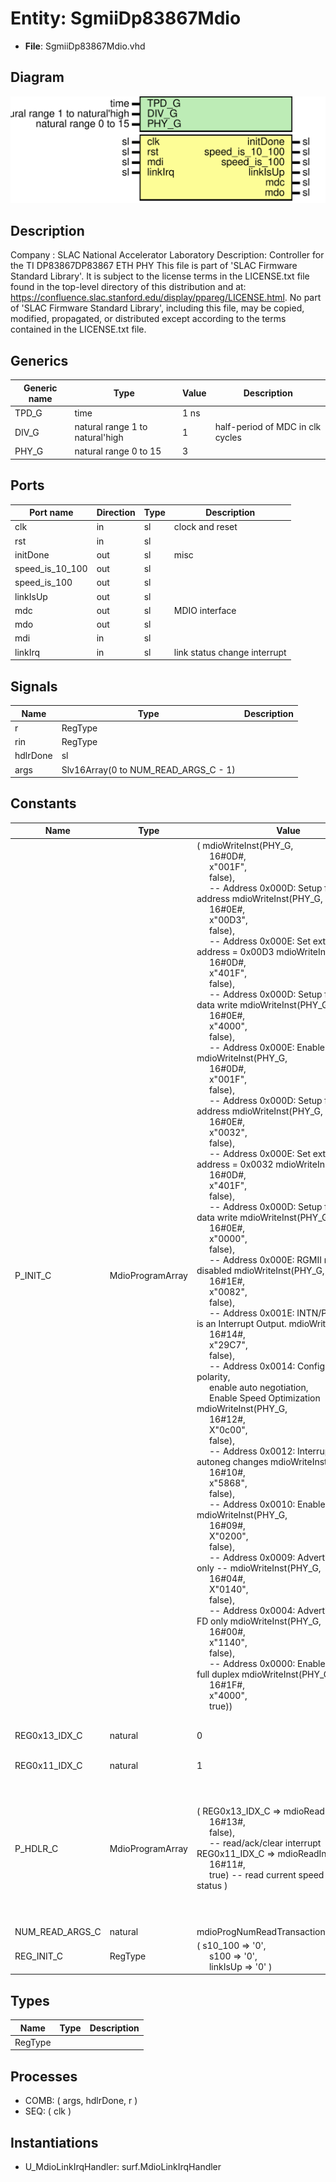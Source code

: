 # Entity: SgmiiDp83867Mdio

- **File**: SgmiiDp83867Mdio.vhd
## Diagram

![Diagram](SgmiiDp83867Mdio.svg "Diagram")
## Description

Company    : SLAC National Accelerator Laboratory
Description: Controller for the TI DP83867DP83867 ETH PHY
This file is part of 'SLAC Firmware Standard Library'.
It is subject to the license terms in the LICENSE.txt file found in the
top-level directory of this distribution and at:
   https://confluence.slac.stanford.edu/display/ppareg/LICENSE.html.
No part of 'SLAC Firmware Standard Library', including this file,
may be copied, modified, propagated, or distributed except according to
the terms contained in the LICENSE.txt file.
## Generics

| Generic name | Type                            | Value | Description                       |
| ------------ | ------------------------------- | ----- | --------------------------------- |
| TPD_G        | time                            | 1 ns  |                                   |
| DIV_G        | natural range 1 to natural'high | 1     | half-period of MDC in clk cycles  |
| PHY_G        | natural range 0 to 15           | 3     |                                   |
## Ports

| Port name       | Direction | Type | Description                  |
| --------------- | --------- | ---- | ---------------------------- |
| clk             | in        | sl   | clock and reset              |
| rst             | in        | sl   |                              |
| initDone        | out       | sl   | misc                         |
| speed_is_10_100 | out       | sl   |                              |
| speed_is_100    | out       | sl   |                              |
| linkIsUp        | out       | sl   |                              |
| mdc             | out       | sl   | MDIO interface               |
| mdo             | out       | sl   |                              |
| mdi             | in        | sl   |                              |
| linkIrq         | in        | sl   | link status change interrupt |
## Signals

| Name     | Type                                 | Description |
| -------- | ------------------------------------ | ----------- |
| r        | RegType                              |             |
| rin      | RegType                              |             |
| hdlrDone | sl                                   |             |
| args     | Slv16Array(0 to NUM_READ_ARGS_C - 1) |             |
## Constants

| Name            | Type             | Value                                                                                                                                                                                                                                                                                                                                                                                                                                                                                                                                                                                                                                                                                                                                                                                                                                                                                                                                                                                                                                                                                                                                                                                                                                                                                                                                                                                                                                                                                                                                                                                                                                                                                                                                                                                                                                                                                                                                                                                                                                                                                                                                                                                                                                                                                                                                                                                                                                                                                                                                                                                                                                                                                                                                                                                                                                                                                                                                                                                                                                                                                                                                                                                                                                                                                                                                                                                                                                                                                                                                                                                                                                                                                                                                                                                                                                                                                                                                                                                                                                                                                                          | Description                                                                                                               |
| --------------- | ---------------- | -------------------------------------------------------------------------------------------------------------------------------------------------------------------------------------------------------------------------------------------------------------------------------------------------------------------------------------------------------------------------------------------------------------------------------------------------------------------------------------------------------------------------------------------------------------------------------------------------------------------------------------------------------------------------------------------------------------------------------------------------------------------------------------------------------------------------------------------------------------------------------------------------------------------------------------------------------------------------------------------------------------------------------------------------------------------------------------------------------------------------------------------------------------------------------------------------------------------------------------------------------------------------------------------------------------------------------------------------------------------------------------------------------------------------------------------------------------------------------------------------------------------------------------------------------------------------------------------------------------------------------------------------------------------------------------------------------------------------------------------------------------------------------------------------------------------------------------------------------------------------------------------------------------------------------------------------------------------------------------------------------------------------------------------------------------------------------------------------------------------------------------------------------------------------------------------------------------------------------------------------------------------------------------------------------------------------------------------------------------------------------------------------------------------------------------------------------------------------------------------------------------------------------------------------------------------------------------------------------------------------------------------------------------------------------------------------------------------------------------------------------------------------------------------------------------------------------------------------------------------------------------------------------------------------------------------------------------------------------------------------------------------------------------------------------------------------------------------------------------------------------------------------------------------------------------------------------------------------------------------------------------------------------------------------------------------------------------------------------------------------------------------------------------------------------------------------------------------------------------------------------------------------------------------------------------------------------------------------------------------------------------------------------------------------------------------------------------------------------------------------------------------------------------------------------------------------------------------------------------------------------------------------------------------------------------------------------------------------------------------------------------------------------------------------------------------------------------------------------------- | ------------------------------------------------------------------------------------------------------------------------- |
| P_INIT_C        | MdioProgramArray |  (       mdioWriteInst(PHY_G,<br><span style="padding-left:20px"> 16#0D#,<br><span style="padding-left:20px"> x"001F",<br><span style="padding-left:20px"> false),<br><span style="padding-left:20px">  -- Address 0x000D: Setup for extended address       mdioWriteInst(PHY_G,<br><span style="padding-left:20px"> 16#0E#,<br><span style="padding-left:20px"> x"00D3",<br><span style="padding-left:20px"> false),<br><span style="padding-left:20px">  -- Address 0x000E: Set extended address = 0x00D3       mdioWriteInst(PHY_G,<br><span style="padding-left:20px"> 16#0D#,<br><span style="padding-left:20px"> x"401F",<br><span style="padding-left:20px"> false),<br><span style="padding-left:20px">  -- Address 0x000D: Setup for extended data write       mdioWriteInst(PHY_G,<br><span style="padding-left:20px"> 16#0E#,<br><span style="padding-left:20px"> x"4000",<br><span style="padding-left:20px"> false),<br><span style="padding-left:20px">  -- Address 0x000E: Enable SGMII clock        mdioWriteInst(PHY_G,<br><span style="padding-left:20px"> 16#0D#,<br><span style="padding-left:20px"> x"001F",<br><span style="padding-left:20px"> false),<br><span style="padding-left:20px">  -- Address 0x000D: Setup for extended address       mdioWriteInst(PHY_G,<br><span style="padding-left:20px"> 16#0E#,<br><span style="padding-left:20px"> x"0032",<br><span style="padding-left:20px"> false),<br><span style="padding-left:20px">  -- Address 0x000E: Set extended address = 0x0032       mdioWriteInst(PHY_G,<br><span style="padding-left:20px"> 16#0D#,<br><span style="padding-left:20px"> x"401F",<br><span style="padding-left:20px"> false),<br><span style="padding-left:20px">  -- Address 0x000D: Setup for extended data write       mdioWriteInst(PHY_G,<br><span style="padding-left:20px"> 16#0E#,<br><span style="padding-left:20px"> x"0000",<br><span style="padding-left:20px"> false),<br><span style="padding-left:20px">  -- Address 0x000E: RGMII must be disabled        mdioWriteInst(PHY_G,<br><span style="padding-left:20px"> 16#1E#,<br><span style="padding-left:20px"> x"0082",<br><span style="padding-left:20px"> false),<br><span style="padding-left:20px">  -- Address 0x001E: INTN/PWDNN Pad is an Interrupt Output.       mdioWriteInst(PHY_G,<br><span style="padding-left:20px"> 16#14#,<br><span style="padding-left:20px"> x"29C7",<br><span style="padding-left:20px"> false),<br><span style="padding-left:20px">  -- Address 0x0014: Configure interrupt polarity,<br><span style="padding-left:20px"> enable auto negotiation,<br><span style="padding-left:20px"> Enable Speed Optimization       mdioWriteInst(PHY_G,<br><span style="padding-left:20px"> 16#12#,<br><span style="padding-left:20px"> X"0c00",<br><span style="padding-left:20px"> false),<br><span style="padding-left:20px">  -- Address 0x0012: Interrupt of link and autoneg changes       mdioWriteInst(PHY_G,<br><span style="padding-left:20px"> 16#10#,<br><span style="padding-left:20px"> x"5868",<br><span style="padding-left:20px"> false),<br><span style="padding-left:20px">  -- Address 0x0010: Enable SGMII       -- mdioWriteInst(PHY_G,<br><span style="padding-left:20px"> 16#09#,<br><span style="padding-left:20px"> X"0200",<br><span style="padding-left:20px"> false),<br><span style="padding-left:20px">  -- Address 0x0009: Advertise 1000   FD only       -- mdioWriteInst(PHY_G,<br><span style="padding-left:20px"> 16#04#,<br><span style="padding-left:20px"> X"0140",<br><span style="padding-left:20px"> false),<br><span style="padding-left:20px">  -- Address 0x0004: Advertise 10/100 FD only       mdioWriteInst(PHY_G,<br><span style="padding-left:20px"> 16#00#,<br><span style="padding-left:20px"> x"1140",<br><span style="padding-left:20px"> false),<br><span style="padding-left:20px">  -- Address 0x0000: Enable autoneg and full duplex        mdioWriteInst(PHY_G,<br><span style="padding-left:20px"> 16#1F#,<br><span style="padding-left:20px"> x"4000",<br><span style="padding-left:20px"> true)) |                                                                                                                           |
| REG0x13_IDX_C   | natural          |  0                                                                                                                                                                                                                                                                                                                                                                                                                                                                                                                                                                                                                                                                                                                                                                                                                                                                                                                                                                                                                                                                                                                                                                                                                                                                                                                                                                                                                                                                                                                                                                                                                                                                                                                                                                                                                                                                                                                                                                                                                                                                                                                                                                                                                                                                                                                                                                                                                                                                                                                                                                                                                                                                                                                                                                                                                                                                                                                                                                                                                                                                                                                                                                                                                                                                                                                                                                                                                                                                                                                                                                                                                                                                                                                                                                                                                                                                                                                                                                                                                                                                                                             | Address 0x001F: Initiate the soft restart.                                                                                |
| REG0x11_IDX_C   | natural          |  1                                                                                                                                                                                                                                                                                                                                                                                                                                                                                                                                                                                                                                                                                                                                                                                                                                                                                                                                                                                                                                                                                                                                                                                                                                                                                                                                                                                                                                                                                                                                                                                                                                                                                                                                                                                                                                                                                                                                                                                                                                                                                                                                                                                                                                                                                                                                                                                                                                                                                                                                                                                                                                                                                                                                                                                                                                                                                                                                                                                                                                                                                                                                                                                                                                                                                                                                                                                                                                                                                                                                                                                                                                                                                                                                                                                                                                                                                                                                                                                                                                                                                                             |                                                                                                                           |
| P_HDLR_C        | MdioProgramArray |  (       REG0x13_IDX_C => mdioReadInst(PHY_G,<br><span style="padding-left:20px"> 16#13#,<br><span style="padding-left:20px"> false),<br><span style="padding-left:20px">  -- read/ack/clear interrupt       REG0x11_IDX_C => mdioReadInst(PHY_G,<br><span style="padding-left:20px"> 16#11#,<br><span style="padding-left:20px"> true)  -- read current speed and link status       )                                                                                                                                                                                                                                                                                                                                                                                                                                                                                                                                                                                                                                                                                                                                                                                                                                                                                                                                                                                                                                                                                                                                                                                                                                                                                                                                                                                                                                                                                                                                                                                                                                                                                                                                                                                                                                                                                                                                                                                                                                                                                                                                                                                                                                                                                                                                                                                                                                                                                                                                                                                                                                                                                                                                                                                                                                                                                                                                                                                                                                                                                                                                                                                                                                                                                                                                                                                                                                                                                                                                                                                                                                                                                                                         | IRQ Handler sequence: 1) read back and clear interrupts (reading does clear them) 2) obtain current link status and speed |
| NUM_READ_ARGS_C | natural          |  mdioProgNumReadTransactions(P_HDLR_C)                                                                                                                                                                                                                                                                                                                                                                                                                                                                                                                                                                                                                                                                                                                                                                                                                                                                                                                                                                                                                                                                                                                                                                                                                                                                                                                                                                                                                                                                                                                                                                                                                                                                                                                                                                                                                                                                                                                                                                                                                                                                                                                                                                                                                                                                                                                                                                                                                                                                                                                                                                                                                                                                                                                                                                                                                                                                                                                                                                                                                                                                                                                                                                                                                                                                                                                                                                                                                                                                                                                                                                                                                                                                                                                                                                                                                                                                                                                                                                                                                                                                         |                                                                                                                           |
| REG_INIT_C      | RegType          |  (       s10_100  => '0',<br><span style="padding-left:20px">       s100     => '0',<br><span style="padding-left:20px">       linkIsUp => '0'       )                                                                                                                                                                                                                                                                                                                                                                                                                                                                                                                                                                                                                                                                                                                                                                                                                                                                                                                                                                                                                                                                                                                                                                                                                                                                                                                                                                                                                                                                                                                                                                                                                                                                                                                                                                                                                                                                                                                                                                                                                                                                                                                                                                                                                                                                                                                                                                                                                                                                                                                                                                                                                                                                                                                                                                                                                                                                                                                                                                                                                                                                                                                                                                                                                                                                                                                                                                                                                                                                                                                                                                                                                                                                                                                                                                                                                                                                                                                                                         |                                                                                                                           |
## Types

| Name    | Type | Description |
| ------- | ---- | ----------- |
| RegType |      |             |
## Processes
- COMB: ( args, hdlrDone, r )
- SEQ: ( clk )
## Instantiations

- U_MdioLinkIrqHandler: surf.MdioLinkIrqHandler
